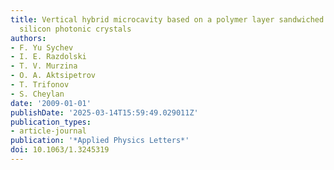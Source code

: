 ```yaml
---
title: Vertical hybrid microcavity based on a polymer layer sandwiched between porous
  silicon photonic crystals
authors:
- F. Yu Sychev
- I. E. Razdolski
- T. V. Murzina
- O. A. Aktsipetrov
- T. Trifonov
- S. Cheylan
date: '2009-01-01'
publishDate: '2025-03-14T15:59:49.029011Z'
publication_types:
- article-journal
publication: '*Applied Physics Letters*'
doi: 10.1063/1.3245319
---
```

